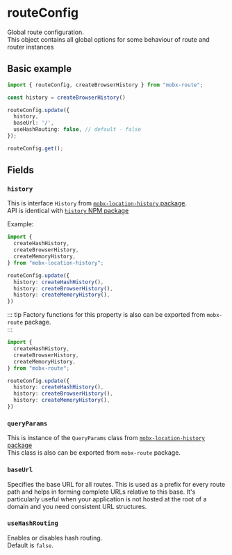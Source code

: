 # routeConfig

Global route configuration.   
This object contains all global options for some behaviour of route and router instances  

## Basic example

```ts
import { routeConfig, createBrowserHistory } from "mobx-route";

const history = createBrowserHistory()

routeConfig.update({
  history,
  baseUrl: '/',
  useHashRouting: false, // default - false
});

routeConfig.get();
```

## Fields   

### `history`  
This is interface `History` from [`mobx-location-history` package](https://github.com/js2me/mobx-location-history).  
API is identical with [`history` NPM package](https://www.npmjs.com/package/history)  

Example:  

```ts
import {
  createHashHistory,
  createBrowserHistory,
  createMemoryHistory,
} from "mobx-location-history";

routeConfig.update({
  history: createHashHistory(),
  history: createBrowserHistory(),
  history: createMemoryHistory(),
})
```

::: tip 
Factory functions for this property is also can be exported from `mobx-route` package.  
:::

```ts
import {
  createHashHistory,
  createBrowserHistory,
  createMemoryHistory,
} from "mobx-route";

routeConfig.update({
  history: createHashHistory(),
  history: createBrowserHistory(),
  history: createMemoryHistory(),
})
```

### `queryParams`  
This is instance of the `QueryParams` class from [`mobx-location-history` package](https://github.com/js2me/mobx-location-history)  
This class is also can be exported from `mobx-route` package.  

### `baseUrl`

Specifies the base URL for all routes. This is used as a prefix for every route path and helps in forming complete URLs relative to this base. It's particularly useful when your application is not hosted at the root of a domain and you need consistent URL structures.  

### `useHashRouting`  
Enables or disables hash routing.  
Default is `false`.  
